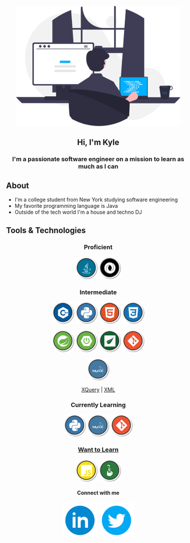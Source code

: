 <div id="header" align="center">
    <img src="images/programmer.svg" width="450px" alt="programmer">
    <h2>Hi, I'm Kyle</h2>
</div>

<h3 align="center">I'm a passionate software engineer on a mission to learn as much as I can</h3>

## About
* I'm a college student from New York studying software engineering
* My favorite programming language is Java
* Outside of the tech world I'm a house and techno DJ

## Tools & Technologies

<div align="center">

### Proficient
<a href="https://jdk.java.net/17/"><img src="images/logos/java.svg" width="60ox"></a> <a href="https://www.json.org/json-en.html"><img src="images/logos/json.svg" width="60ox"></a> 


### Intermediate
<a href="https://cplusplusinstitute.com"><img src="images/logos/cplusplus.svg" width="60ox"></a> <a href="https://python.org"><img src="images/logos/python.svg" width="60ox"></a> <a href="https://www.w3schools.com/html/default.asp"><img src="images/logos/html.svg" width="60ox"></a> <a href="https://www.w3schools.com/css/default.asp"><img src="images/logos/css.svg" width="60ox"></a>

<a href="https://spring.io"><img src="images/logos/spring.svg" width="60ox"></a> <a href="https://spring.io/projects/spring-boot"><img src="images/logos/springboot.svg" width="60ox"></a> <a href="https://www.thymeleaf.org/"><img src="images/logos/thymeleaf.svg" width="60ox"></a> <a href="https://git-scm.com/"><img src="images/logos/git.svg" width="60px">

<a href="https://www.mysql.com/"><img src="images/logos/mysql.svg" width="60ox"></a>

<a href="https://www.w3schools.com/xml/xml_xquery.asp">XQuery</a> | <a href="https://www.w3schools.com/xml/xml.asp">XML</a>

### Currently Learning
<a href="https://python.org"><img src="images/logos/python.svg" width="60ox"></a> <a href="https://www.mysql.com/"><img src="images/logos/mysql.svg" width="60ox"></a> <a href="https://git-scm.com/"><img src="images/logos/git.svg" width="60px">

### Want to Learn
<a href="https://www.w3schools.com/js/default.asp"><img src="images/logos/javascript.svg" width="60ox"></a> <a href="https://jython.org"><img src="images/logos/jython.svg" width="60ox"></a>

</div>

<h4 align="center">Connect with me</h4>
<p align="center">
    <a href="https://www.linkedin.com/in/kyleryvn/"><img src="images/logos/linkedin-circle.svg"></a> <img src="images/logos/twitter-circle.svg">
</p>